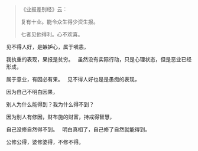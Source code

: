 > 《业报差别经》云：
> 
> 复有十业。能令众生得少资生报。
> 
> 七者见他得利。心不欢喜。

见不得人好，是嫉妒心，属于嗔恚，

我执重的表现，果报是贫穷。
&nbsp;
虽然没有实际行动，只是心理状态，但是恶业已经形成，

属于意业，有因必有果。
&nbsp;
见不得人好也是是愚痴的表现，

因为自己不明白因果，

别人为什么能得到？我为什么得不到？

因为别人有修因，财布施的财富，持戒得智慧，

自己没修自然得不到。
&nbsp;
明白真相了，自己修了自然就能得到。

公修公得，婆修婆得，不修不得。